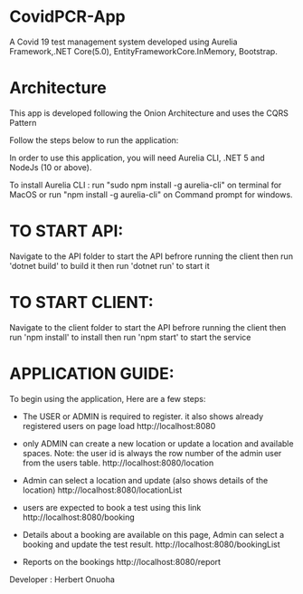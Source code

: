 # CovidPCR-App

A Covid 19 test management system developed using Aurelia Framework,.NET Core(5.0), EntityFrameworkCore.InMemory, Bootstrap.

# Architecture

This app is developed following the Onion Architecture and uses the CQRS Pattern 

Follow the steps below to run the application:

In order to use this application, you will need Aurelia CLI, .NET 5 and NodeJs (10 or above).

To install Aurelia CLI : run "sudo npm install -g aurelia-cli" on terminal for MacOS or run "npm install -g aurelia-cli" on Command prompt for windows.

# TO START API:

 Navigate to the API folder to start the API befrore running the client
 then run 'dotnet build' to build it
 then run 'dotnet run' to start it

# TO START CLIENT:

 Navigate to the client folder to start the API befrore running the client
 then run 'npm install' to install
 then run 'npm start' to start the service


# APPLICATION GUIDE:
To begin using the application, Here are a few steps:

* The USER or ADMIN is required to register. it also shows already registered users on page load
  http://localhost:8080

* only ADMIN can create a new location or update a location and available spaces. 
Note: the user id is always the row number of the admin user from the users table.
  http://localhost:8080/location  

* Admin can select a location and update (also shows details of the location)
  http://localhost:8080/locationList 

* users are expected to book a test using this link
  http://localhost:8080/booking  

* Details about a booking are available on this page, Admin can select a booking and update the test result.
  http://localhost:8080/bookingList   

* Reports on the bookings
  http://localhost:8080/report   


  
Developer : Herbert Onuoha 

